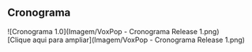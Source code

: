 ## Cronograma
![Cronograma 1.0](Imagem/VoxPop - Cronograma Release 1.png)  
[Clique aqui para ampliar](Imagem/VoxPop - Cronograma Release 1.png)  

